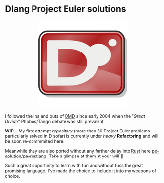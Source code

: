 # Dlang Project Euler solutions

<p align="center"><img src="logo.png"></p>

I followed the ins and outs of [DMD](https://dlang.org/) since early 2004 when the _"Great Divide"_ Phobos/Tango debate was still prevalent.

**WIP**... My first attempt _repository_ (more than 60 Project Euler problems particularly solved in D sofar) is currently under _heavy_ **Refactoring** and will be soon re-commmited here.

Meanwhile they are also ported without any further delay into [Rust](https://www.rust-lang.org/) here [pe-solution/pe-rustlang](https://github.com/pe-solutions/pe-rustlang/). Take a glimpse at them at your will 👀

Such a great opportinity to learn with fun and without fuss the great promising language. I've made the choice to include it into my weapons of choice.
